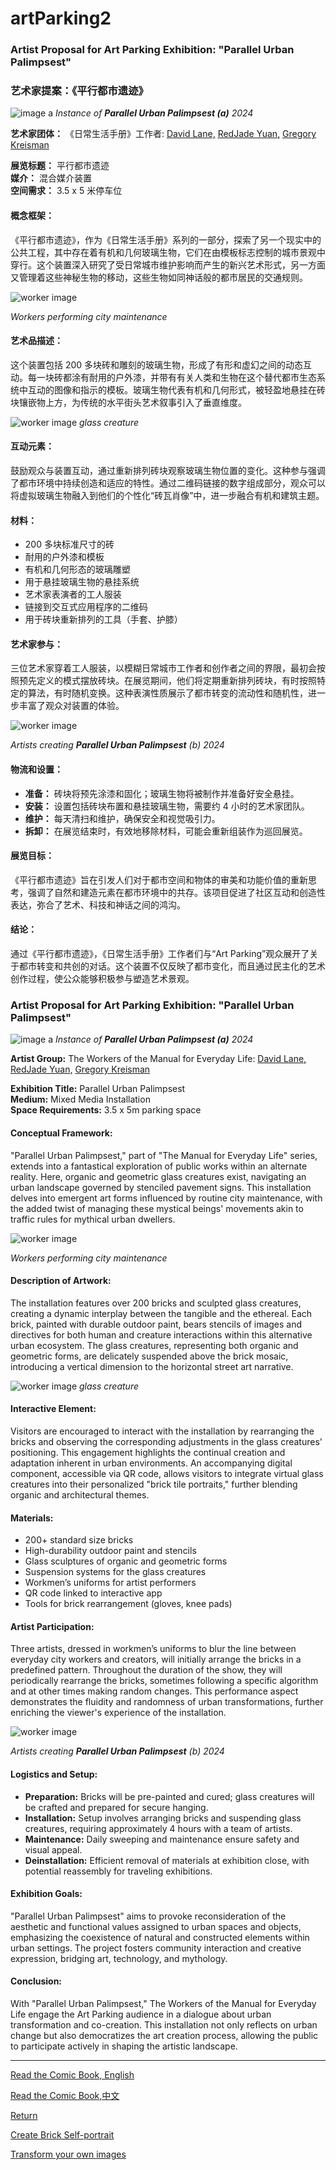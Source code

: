 # artParking2

### Artist Proposal for Art Parking Exhibition: "Parallel Urban Palimpsest"

### 艺术家提案：《平行都市遗迹》

![image a](glasscresign.png "Title")
*Instance of **Parallel Urban Palimpsest (a)** 2024*

**艺术家团体：** 《日常生活手册》工作者:   [David Lane,](https://www.davidlaneartist.com/) [RedJade Yuan,](https://www.saatchiart.com/RedjadeYuan) [Gregory Kreisman](https://greggelong.github.io)

**展览标题：** 平行都市遗迹  
**媒介：** 混合媒介装置  
**空间需求：** 3.5 x 5 米停车位  

#### 概念框架：
《平行都市遗迹》，作为《日常生活手册》系列的一部分，探索了另一个现实中的公共工程，其中存在着有机和几何玻璃生物，它们在由模板标志控制的城市景观中穿行。这个装置深入研究了受日常城市维护影响而产生的新兴艺术形式，另一方面又管理着这些神秘生物的移动，这些生物如同神话般的都市居民的交通规则。


![worker image](contexts.png "Title")

*Workers performing city maintenance*

#### 艺术品描述：
这个装置包括 200 多块砖和雕刻的玻璃生物，形成了有形和虚幻之间的动态互动。每一块砖都涂有耐用的户外漆，并带有有关人类和生物在这个替代都市生态系统中互动的图像和指示的模板。玻璃生物代表有机和几何形式，被轻盈地悬挂在砖块镶嵌物上方，为传统的水平街头艺术叙事引入了垂直维度。

![worker image](glasso.jpg "Title")
*glass creature*


#### 互动元素：
鼓励观众与装置互动，通过重新排列砖块观察玻璃生物位置的变化。这种参与强调了都市环境中持续创造和适应的特性。通过二维码链接的数字组成部分，观众可以将虚拟玻璃生物融入到他们的个性化“砖瓦肖像”中，进一步融合有机和建筑主题。

#### 材料：
- 200 多块标准尺寸的砖
- 耐用的户外漆和模板
- 有机和几何形态的玻璃雕塑
- 用于悬挂玻璃生物的悬挂系统
- 艺术家表演者的工人服装
- 链接到交互式应用程序的二维码
- 用于砖块重新排列的工具（手套、护膝）

#### 艺术家参与：
三位艺术家穿着工人服装，以模糊日常城市工作者和创作者之间的界限，最初会按照预先定义的模式摆放砖块。在展览期间，他们将定期重新排列砖块，有时按照特定的算法，有时随机变换。这种表演性质展示了都市转变的流动性和随机性，进一步丰富了观众对装置的体验。

![worker image](imageb.jpg "Title")

*Artists creating **Parallel Urban Palimpsest** (b) 2024*


#### 物流和设置：
- **准备：** 砖块将预先涂漆和固化；玻璃生物将被制作并准备好安全悬挂。
- **安装：** 设置包括砖块布置和悬挂玻璃生物，需要约 4 小时的艺术家团队。
- **维护：** 每天清扫和维护，确保安全和视觉吸引力。
- **拆卸：** 在展览结束时，有效地移除材料，可能会重新组装作为巡回展览。

#### 展览目标：
《平行都市遗迹》旨在引发人们对于都市空间和物体的审美和功能价值的重新思考，强调了自然和建造元素在都市环境中的共存。该项目促进了社区互动和创造性表达，弥合了艺术、科技和神话之间的鸿沟。

#### 结论：
通过《平行都市遗迹》，《日常生活手册》工作者们与“Art Parking”观众展开了关于都市转变和共创的对话。这个装置不仅反映了都市变化，而且通过民主化的艺术创作过程，使公众能够积极参与塑造艺术景观。

### Artist Proposal for Art Parking Exhibition: "Parallel Urban Palimpsest"


![image a](glasscresign.png "Title")
*Instance of **Parallel Urban Palimpsest (a)** 2024*


**Artist Group:** The Workers of the Manual for Everyday Life: [David Lane,](https://www.davidlaneartist.com/) [RedJade Yuan,](https://www.saatchiart.com/RedjadeYuan) [Gregory Kreisman](https://greggelong.github.io) 

**Exhibition Title:** Parallel Urban Palimpsest  
**Medium:** Mixed Media Installation  
**Space Requirements:** 3.5 x 5m parking space  

#### Conceptual Framework:
"Parallel Urban Palimpsest," part of "The Manual for Everyday Life" series, extends into a fantastical exploration of public works within an alternate reality. Here, organic and geometric glass creatures exist, navigating an urban landscape governed by stenciled pavement signs. This installation delves into emergent art forms influenced by routine city maintenance, with the added twist of managing these mystical beings' movements akin to traffic rules for mythical urban dwellers.


![worker image](contexts.png "Title")

*Workers performing city maintenance*


#### Description of Artwork:
The installation features over 200 bricks and sculpted glass creatures, creating a dynamic interplay between the tangible and the ethereal. Each brick, painted with durable outdoor paint, bears stencils of images and directives for both human and creature interactions within this alternative urban ecosystem. The glass creatures, representing both organic and geometric forms, are delicately suspended above the brick mosaic, introducing a vertical dimension to the horizontal street art narrative.

![worker image](glasso.jpg "Title")
*glass creature*

#### Interactive Element:
Visitors are encouraged to interact with the installation by rearranging the bricks and observing the corresponding adjustments in the glass creatures' positioning. This engagement highlights the continual creation and adaptation inherent in urban environments. An accompanying digital component, accessible via QR code, allows visitors to integrate virtual glass creatures into their personalized "brick tile portraits," further blending organic and architectural themes.

#### Materials:
- 200+ standard size bricks
- High-durability outdoor paint and stencils
- Glass sculptures of organic and geometric forms
- Suspension systems for the glass creatures
- Workmen’s uniforms for artist performers
- QR code linked to interactive app
- Tools for brick rearrangement (gloves, knee pads)

#### Artist Participation:
Three artists, dressed in workmen’s uniforms to blur the line between everyday city workers and creators, will initially arrange the bricks in a predefined pattern. Throughout the duration of the show, they will periodically rearrange the bricks, sometimes following a specific algorithm and at other times making random changes. This performance aspect demonstrates the fluidity and randomness of urban transformations, further enriching the viewer's experience of the installation.

![worker image](imageb.jpg "Title")

*Artists creating **Parallel Urban Palimpsest** (b) 2024*


#### Logistics and Setup:
- **Preparation:** Bricks will be pre-painted and cured; glass creatures will be crafted and prepared for secure hanging.
- **Installation:** Setup involves arranging bricks and suspending glass creatures, requiring approximately 4 hours with a team of artists.
- **Maintenance:** Daily sweeping and maintenance ensure safety and visual appeal.
- **Deinstallation:** Efficient removal of materials at exhibition close, with potential reassembly for traveling exhibitions.

#### Exhibition Goals:
"Parallel Urban Palimpsest" aims to provoke reconsideration of the aesthetic and functional values assigned to urban spaces and objects, emphasizing the coexistence of natural and constructed elements within urban settings. The project fosters community interaction and creative expression, bridging art, technology, and mythology.

#### Conclusion:
With "Parallel Urban Palimpsest," The Workers of the Manual for Everyday Life engage the Art Parking audience in a dialogue about urban transformation and co-creation. This installation not only reflects on urban change but also democratizes the art creation process, allowing the public to participate actively in shaping the artistic landscape.

---

[Read the Comic Book, English](https://greggelong.github.io/artParking2/ecb.pdf)

[Read the Comic Book,中文 ](https://greggelong.github.io/artParking2/ccb.pdf)



[Return](https://greggelong.github.io/urbanAlternate)

[Create Brick Self-portrait](https://greggelong.github.io/parking)

[Transform your own images](https://greggelong.github.io/parkingDrop)
